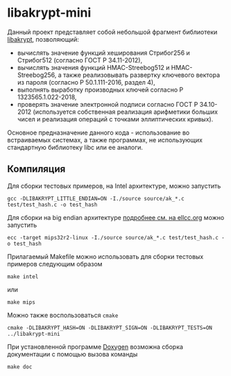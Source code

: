 # libakrypt-mini

Данный проект представляет собой небольшой фрагмент библиотеки [libakrypt](https://github.com/axelkenzo/libakrypt-0.x),
позволяющий:

 - вычислять значение функций хеширования Стрибог256 и Стрибог512 (согласно ГОСТ Р 34.11-2012),
 - вычислять значения функций HMAC-Streebog512 и HMAC-Streebog256,
   а также реализовывать развертку ключевого вектора из пароля (согласно Р 50.1.111-2016, раздел 4),
 - выполнять выработку производных ключей согласно Р 1323565.1.022-2018,
 - проверять значение электронной подписи согласно ГОСТ Р 34.10-2012
   (используется собственная реализация арифметики больших чисел и реализация операций с точками эллиптических кривых).

Основное предназначение данного кода - использование во встраиваемых системах, а также
программах, не использующих стандартную библиотеку libc или ее аналоги.

## Компиляция

Для сборки тестовых примеров, на Intel архитектуре, можно запустить

    gcc -DLIBAKRYPT_LITTLE_ENDIAN=ON -I./source source/ak_*.c test/test_hash.c -o test_hash

Для сборки на big endian архитектуре [подробнее см. на  ellcc.org](http://ellcc.org) можно запустить

    ecc -target mips32r2-linux -I./source source/ak_*.c test/test_hash.c -o test_hash

Прилагаемый Makefile можно использовать для сборки тестовых примеров следующим образом

    make intel

или

    make mips


Можно также воспользоваться `cmake`

    cmake -DLIBAKRYPT_HASH=ON -DLIBAKRYPT_SIGN=ON -DLIBAKRYPT_TESTS=ON ../libakrypt-mini

При установленной программе [Doxygen](http://www.doxygen.nl/) возможна сборка документации с помощью
вызова команды

    make doc

